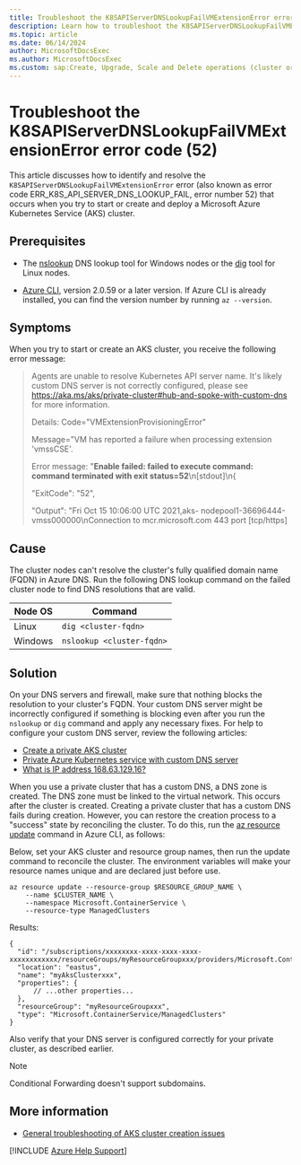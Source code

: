 ```yaml
---
title: Troubleshoot the K8SAPIServerDNSLookupFailVMExtensionError error code (52)
description: Learn how to troubleshoot the K8SAPIServerDNSLookupFailVMExtensionError error (52) when you try to start or create and deploy an Azure Kubernetes Service (AKS) cluster.
ms.topic: article
ms.date: 06/14/2024
author: MicrosoftDocsExec
ms.author: MicrosoftDocsExec
ms.custom: sap:Create, Upgrade, Scale and Delete operations (cluster or nodepool), innovation-engine
---
```


# Troubleshoot the K8SAPIServerDNSLookupFailVMExtensionError error code (52)

This article discusses how to identify and resolve the `K8SAPIServerDNSLookupFailVMExtensionError` error (also known as error code ERR_K8S_API_SERVER_DNS_LOOKUP_FAIL, error number 52) that occurs when you try to start or create and deploy a Microsoft Azure Kubernetes Service (AKS) cluster.

## Prerequisites

- The [nslookup](/windows-server/administration/windows-commands/nslookup) DNS lookup tool for Windows nodes or the [dig](https://linuxize.com/post/how-to-use-dig-command-to-query-dns-in-linux/) tool for Linux nodes.

- [Azure CLI](/cli/azure/install-azure-cli), version 2.0.59 or a later version. If Azure CLI is already installed, you can find the version number by running `az --version`.

## Symptoms

When you try to start or create an AKS cluster, you receive the following error message:

> Agents are unable to resolve Kubernetes API server name. It's likely custom DNS server is not correctly configured, please see <https://aka.ms/aks/private-cluster#hub-and-spoke-with-custom-dns> for more information.
>
> Details: Code="VMExtensionProvisioningError"
>
> Message="VM has reported a failure when processing extension 'vmssCSE'.
>
> Error message: "**Enable failed: failed to execute command: command terminated with exit status=52**\n[stdout]\n{
>
> "ExitCode": "52",
>
> "Output": "Fri Oct 15 10:06:00 UTC 2021,aks- nodepool1-36696444-vmss000000\\nConnection to mcr.microsoft.com 443 port [tcp/https]

## Cause

The cluster nodes can't resolve the cluster's fully qualified domain name (FQDN) in Azure DNS. Run the following DNS lookup command on the failed cluster node to find DNS resolutions that are valid.

| Node OS | Command                   |
| ------- | ------------------------- |
| Linux   | `dig <cluster-fqdn>`      |
| Windows | `nslookup <cluster-fqdn>` |

## Solution

On your DNS servers and firewall, make sure that nothing blocks the resolution to your cluster's FQDN. Your custom DNS server might be incorrectly configured if something is blocking even after you run the `nslookup` or `dig` command and apply any necessary fixes. For help to configure your custom DNS server, review the following articles:

- [Create a private AKS cluster](/azure/aks/private-clusters)
- [Private Azure Kubernetes service with custom DNS server](https://github.com/Azure/terraform/tree/00d15e09c54f25fb6387330c36aa4366122c5aaa/quickstart/301-aks-private-cluster)
- [What is IP address 168.63.129.16?](/azure/virtual-network/what-is-ip-address-168-63-129-16)

When you use a private cluster that has a custom DNS, a DNS zone is created. The DNS zone must be linked to the virtual network. This occurs after the cluster is created. Creating a private cluster that has a custom DNS fails during creation. However, you can restore the creation process to a "success" state by reconciling the cluster. To do this, run the [az resource update](/cli/azure/resource#az-resource-update) command in Azure CLI, as follows:

Below, set your AKS cluster and resource group names, then run the update command to reconcile the cluster. The environment variables will make your resource names unique and are declared just before use.

```azurecli-interactive
az resource update --resource-group $RESOURCE_GROUP_NAME \
    --name $CLUSTER_NAME \
    --namespace Microsoft.ContainerService \
    --resource-type ManagedClusters
```

Results: 

<!-- expected_similarity=0.3 -->

```output
{
  "id": "/subscriptions/xxxxxxxx-xxxx-xxxx-xxxx-xxxxxxxxxxxx/resourceGroups/myResourceGroupxxx/providers/Microsoft.ContainerService/ManagedClusters/myAksClusterxxx",
  "location": "eastus",
  "name": "myAksClusterxxx",
  "properties": {
      // ...other properties...
  },
  "resourceGroup": "myResourceGroupxxx",
  "type": "Microsoft.ContainerService/ManagedClusters"
}
```

Also verify that your DNS server is configured correctly for your private cluster, as described earlier.

> [!NOTE]
> Conditional Forwarding doesn't support subdomains.

## More information

- [General troubleshooting of AKS cluster creation issues](troubleshoot-aks-cluster-creation-issues.md)

[!INCLUDE [Azure Help Support](../../../includes/azure-help-support.md)]
